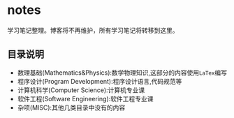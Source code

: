 # notes
学习笔记整理。博客将不再维护，所有学习笔记将转移到这里。

## 目录说明
+ 数理基础(Mathematics&Physics):数学物理知识,这部分的内容使用`LaTex`编写
+ 程序设计(Program Development):程序设计语言,代码规范等
+ 计算机科学(Computer Science):计算机专业课
+ 软件工程(Software Engineering):软件工程专业课
+ 杂项(MISC):其他几类目录中没有的内容
